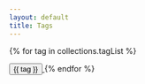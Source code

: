 ```yaml
---
layout: default
title: Tags
---
```


{% for tag in collections.tagList %}

<span>
  <a href="/tags/{{ tag }}" class="no-underline">
    <button class="font-semibold py-2 px-4 mr-4 mb-4 rounded-full text-white dark:text-gray-900 bg-purple-400 hover:bg-purple-500 dark:hover:bg-purple-300">
      {{ tag }}
    </button>
  </a>
</span>
{% endfor %}
